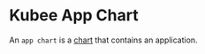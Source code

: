 # Kubee App Chart


An `app chart` is a [chart](kubee-helmet-chart.md) that contains an application.

